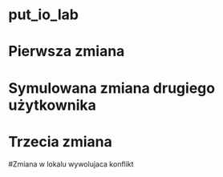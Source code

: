 # put_io_lab 
# Pierwsza zmiana
# Symulowana zmiana drugiego użytkownika 
# Trzecia zmiana
#Zmiana w lokalu wywolujaca konflikt
